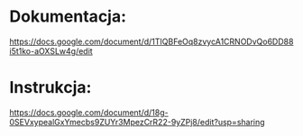 # Dokumentacja:
https://docs.google.com/document/d/1TIQBFeOq8zvycA1CRNODvQo6DD88i5t1ko-aOXSLw4g/edit

# Instrukcja:
https://docs.google.com/document/d/18g-0SEVxypealGxYmecbs9ZUYr3MpezCrR22-9yZPj8/edit?usp=sharing
